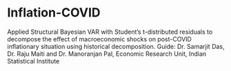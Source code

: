 # Inflation-COVID

Applied Structural Bayesian VAR with Student’s t-distributed residuals to decompose the effect of macroeconomic shocks on post-COVID inflationary situation using historical decomposition.
Guide:  Dr. Samarjit Das, Dr. Raju Maiti and Dr. Manoranjan Pal, Economic Research Unit, Indian Statistical Institute
